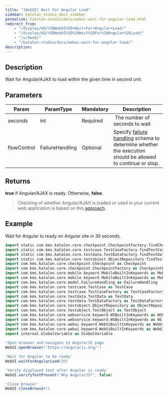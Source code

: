 ```yaml
---
title: "[WebUI] Wait For Angular Load" 
sidebar: katalon_studio_docs_sidebar
permalink: katalon-studio/docs/webui-wait-for-angular-load.html 
redirect_from:
    - "/display/KD/%5BWebUI%5D+Wait+For+Angular+Load/"
    - "/display/KD/%5BWebUI%5D%20Wait%20For%20Angular%20Load/"
    - "/x/9wxO/"
    - "/katalon-studio/docs/webui-wait-for-angular-load/"
description: 
---
```

Description
-----------

Wait for Angular/AJAX to load within the given time in second unit.

Parameters
----------

| Param | ParamType | Mandatory | Description |
| --- | --- | --- | --- |
| seconds | int | Required |  The number of seconds to wait |
| flowControl | FailureHandling | Optional | Specify [failure handling](/x/qAAM) schema to determine whether the execution should be allowed to continue or stop. |

Returns
-------

**true** if Angular/AJAX is ready. Otherwise, **false**.

> Checking of whether Angular/AJAX is loaded or used in your current web application is based on this [approach](http://www.swtestacademy.com/selenium-wait-javascript-angular-ajax/).

Example
-------

Wait for Angular to ready on Angular site in 30 seconds.

```groovy
import static com.kms.katalon.core.checkpoint.CheckpointFactory.findCheckpoint
import static com.kms.katalon.core.testcase.TestCaseFactory.findTestCase
import static com.kms.katalon.core.testdata.TestDataFactory.findTestData
import static com.kms.katalon.core.testobject.ObjectRepository.findTestObject
import com.kms.katalon.core.checkpoint.Checkpoint as Checkpoint
import com.kms.katalon.core.checkpoint.CheckpointFactory as CheckpointFactory
import com.kms.katalon.core.mobile.keyword.MobileBuiltInKeywords as MobileBuiltInKeywords
import com.kms.katalon.core.mobile.keyword.MobileBuiltInKeywords as Mobile
import com.kms.katalon.core.model.FailureHandling as FailureHandling
import com.kms.katalon.core.testcase.TestCase as TestCase
import com.kms.katalon.core.testcase.TestCaseFactory as TestCaseFactory
import com.kms.katalon.core.testdata.TestData as TestData
import com.kms.katalon.core.testdata.TestDataFactory as TestDataFactory
import com.kms.katalon.core.testobject.ObjectRepository as ObjectRepository
import com.kms.katalon.core.testobject.TestObject as TestObject
import com.kms.katalon.core.webservice.keyword.WSBuiltInKeywords as WSBuiltInKeywords
import com.kms.katalon.core.webservice.keyword.WSBuiltInKeywords as WS
import com.kms.katalon.core.webui.keyword.WebUiBuiltInKeywords as WebUiBuiltInKeywords
import com.kms.katalon.core.webui.keyword.WebUiBuiltInKeywords as WebUI
import internal.GlobalVariable as GlobalVariable
 
'Open browser and navigate to AngularJS page
WebUI.openBrowser('https://angularjs.org/')

'Wait for Angular to be ready'
WebUI.waitForAngularLoad(30)

'Verify displayed text after Angular is ready'
WebUI.verifyTextPresent('Why AngularJS?', false)

'Close browser'
WebUI.closeBrowser()
```